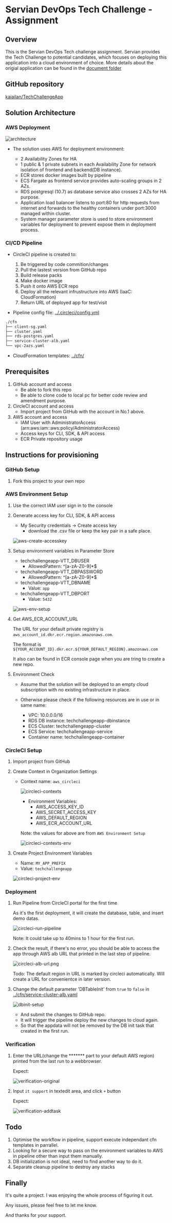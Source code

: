# Servian DevOps Tech Challenge - Assignment

## Overview

This is the Servian DevOps Tech challenge assignment. Servian provides the Tech Challenge to potential candidates, which focuses on deploying this application into a cloud environment of choice. More details about the origial application can be found in the [document folder](../doc/readme.md)

## GitHub repository

[kaiailan/TechChallengeApp](https://github.com/kaiailan/TechChallengeApp)

## Solution Architecture

### AWS Deployment

![architecture](images/architecture.png)

- The solution uses AWS for deployment environment:
    
    - 2 Availability Zones for HA
    - 1 public & 1 private subnets in each Availability Zone for network isolation of frontend and backend(DB instance).
    - ECR stores docker images built by pipeline
    - ECS Fargate as frontend service provides auto-scaling groups in 2 AZs. 
    - RDS postgresql (10.7) as database service also crosses 2 AZs for HA purpose. 
    - Application load balancer listens to port:80 for http requests from internet and forwards to the healthy containers under port:3000 managed within cluster. 
    - System manager parameter store is used to store environment variables for deployment to prevent expose them in deployment process.

### CI/CD Pipeline

- CircleCI pipeline is created to:

    1. Be triggered by code commition/changes
    2. Pull the lastest version from GitHub repo
    3. Build release packs 
    4. Make docker image
    5. Push it onto AWS ECR repo
    6. Deploy all the relevant infrustructure into AWS (IaaC: CloudFormation)
    7. Return URL of deployed app for test/visit

- Pipeline config file: [../.circleci/config.yml](../.circleci/config.yml)

```sh
./cfn
├── client-sg.yaml
├── cluster.yaml
├── rds-postgres.yaml
├── service-cluster-alb.yaml
└── vpc-2azs.yaml
```

- CloudFormation templates: [../cfn/](../cfn/)

## Prerequisites

1. GitHub account and access
    - Be able to fork this repo
    - Be able to clone code to local pc for better code review and amendment purpose.
2. CircleCI account and access
    - Import project from GitHub with the account in No.1 above.
3. AWS account and access
    - IAM User with AdministratorAccess (arn:aws:iam::aws:policy/AdministratorAccess)
    - Access keys for CLI, SDK, & API access
    - ECR Private repository usage

## Instructions for provisioning

### GitHub Setup

1. Fork this project to your own repo

### AWS Environment Setup

1. Use the correct IAM user sign in to the console

2. Generate access key for CLI, SDK, & API access
    - My Security credentials -> Create access key
        - download the .csv file or keep the key pair in a safe place.

    ![aws-create-accesskey](images/aws-create-accesskey.png)

3. Setup environment variables in Parameter Store

    - techchallengeapp-VTT_DBUSER
        - AllowedPattern: ^[a-zA-Z0-9]*$
    - techchallengeapp-VTT_DBPASSWORD
        - AllowedPattern: ^[a-zA-Z0-9]*$
    - techchallengeapp-VTT_DBNAME
        - Value: `app`
    - techchallengeapp-VTT_DBPORT
        - Value: `5432`

    ![aws-env-setup](images/aws-env-setup.png)

4. Get AWS_ECR_ACCOUNT_URL

    The URL for your default private registry is `aws_account_id.dkr.ecr.region.amazonaws.com`.

    The format is `${YOUR_ACCOUNT_ID}.dkr.ecr.${YOUR_DEFAULT_REGION}.amazonaws.com`

    It also can be found in ECR console page when you are tring to create a new repo.

5. Environment Check 

    - Assume that the solution will be deployed to an empty cloud subscription with no existing infrastructure in place.
    - Otherwise please check if the following resources are in use or in same name:

        - VPC: 10.0.0.0/16
        - RDS DB instance: techchallengeapp-dbinstance
        - ECS Cluster: techchallengeapp-cluster
        - ECS Service: techchallengeapp-service
        - Container name: techchallengeapp-container

### CircleCI Setup

1. Import project from GitHub 
2. Create Context in Organization Settings
    - Context name: `aws_circleci`

        ![circleci-contexts](images/circleci-contexts.png)
        
        - Environment Variables:
            - AWS_ACCESS_KEY_ID
            - AWS_SECRET_ACCESS_KEY
            - AWS_DEFAULT_REGION
            - AWS_ECR_ACCOUNT_URL

        Note: the values for above are from `AWS Environment Setup`
        
        ![circleci-contexts-env](images/circleci-contexts-env.png)

3. Create Project Environment Variables
    - Name: `MY_APP_PREFIX`
    - Value: `techchallengeapp`

    ![circleci-project-env](images/circleci-project-env.png)

### Deployment

1.  Run Pipeline from CircleCI portal for the first time

    As it's the first deployment, it will create the database, table, and insert demo datas.

    ![circleci-run-pipeline](images/circleci-run-pipeline.png)

    Note: It could take up to 40mins to 1 hour for the first run.

2.  Check the result, if there's no error, you should be able to access the app through AWS alb URL that printed in the last step of pipeline.

    ![circleci-alb-url.png](images/circleci-alb-url.png.png)

    Todo: The default region in URL is marked by circleci automatically. Will create a URL for convenientce in later version.

3.  Change the default parameter 'DBTableInit' from `true` to `false` in [../cfn/service-cluster-alb.yaml](../cfn/service-cluster-alb.yaml)

    ![dbinit-setup](images/dbinit-setup.png)

    - And submit the changes to GitHub repo. 
    - It will trigger the pipeline deploy the new changes to cloud again. 
    - So that the appdata will not be removed by the DB init task that created in the first run.

### Verification

1.  Enter the URL(change the ******* part to your default AWS region) printed from the last run to a webbrowser.

    Expect:

    ![verification-original](images/verification-original.png)
    
2.  Input `it support` in textedit area, and click `+` button

    Expect:

    ![verification-addtask](images/verification-addtask.png)

## Todo

1.  Optimise the workflow in pipeline, support execute independant cfn templates in parrallel.
2.  Looking for a secure way to pass on the environment variables to AWS in pipeline other than input them manually.
3.  DB initialization is not ideal, need to find another way to do it.
4.  Separate cleanup pipeline to destroy any stacks

##

## Finally

It's quite a project. I was enjoying the whole process of figuring it out.

Any issues, please feel free to let me know.

And thanks for your support.